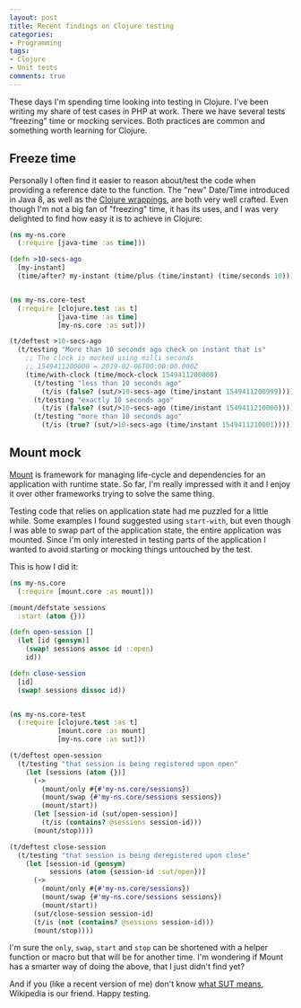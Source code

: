 ```yaml
---
layout: post
title: Recent findings on Clojure testing
categories:
- Programming
tags:
- Clojure
- Unit tests
comments: true
---
```


These days I'm spending time looking into testing in Clojure. I've been writing
my share of test cases in PHP at work. There we have several tests "freezing"
time or mocking services. Both practices are common and something worth
learning for Clojure.


## Freeze time

Personally I often find it easier to reason about/test the code when providing a
reference date to the function. The "new" Date/Time introduced in Java 8, as
well as the [Clojure wrappings][1], are both very well crafted. Even though I'm
not a big fan of "freezing" time, it has its uses, and I was very delighted to
find how easy it is to achieve in Clojure:

```clojure
(ns my-ns.core
  (:require [java-time :as time]))

(defn >10-secs-ago
  [my-instant]
  (time/after? my-instant (time/plus (time/instant) (time/seconds 10))))


(ns my-ns.core-test
  (:require [clojure.test :as t]
            [java-time :as time]
            [my-ns.core :as sut]))

(t/deftest >10-secs-ago
  (t/testing "More than 10 seconds ago check on instant that is"
    ;; The clock is mocked using milli seconds
    ;; 1549411200000 = 2019-02-06T00:00:00.000Z
    (time/with-clock (time/mock-clock 1549411200000)
      (t/testing "less than 10 seconds ago"
        (t/is (false? (sut/>10-secs-ago (time/instant 1549411200999)))))
      (t/testing "exactly 10 seconds ago"
        (t/is (false? (sut/>10-secs-ago (time/instant 1549411210000)))))
      (t/testing "more than 10 seconds ago"
        (t/is (true? (sut/>10-secs-ago (time/instant 1549411210001))))))))
```


## Mount mock

[Mount][2] is framework for managing life-cycle and dependencies for an
application with runtime state. So far, I'm really impressed with it and I enjoy
it over other frameworks trying to solve the same thing.

Testing code that relies on application state had me puzzled for a little while.
Some examples I found suggested using `start-with`, but even though I was able
to swap part of the application state, the entire application was mounted. Since
I'm only interested in testing parts of the application I wanted to avoid
starting or mocking things untouched by the test.

This is how I did it:

```clojure
(ns my-ns.core
  (:require [mount.core :as mount]))

(mount/defstate sessions
  :start (atom {}))

(defn open-session []
  (let [id (gensym)]
    (swap! sessions assoc id ::open)
    id))

(defn close-session
  [id]
  (swap! sessions dissoc id))


(ns my-ns.core-test
  (:require [clojure.test :as t]
            [mount.core :as mount]
            [my-ns.core :as sut]))

(t/deftest open-session
  (t/testing "that session is being registered upon open"
    (let [sessions (atom {})]
      (->
        (mount/only #{#'my-ns.core/sessions})
        (mount/swap {#'my-ns.core/sessions sessions})
        (mount/start))
      (let [session-id (sut/open-session)]
        (t/is (contains? @sessions session-id)))
      (mount/stop))))

(t/deftest close-session
  (t/testing "that session is being deregistered upon close"
    (let [session-id (gensym)
          sessions (atom {session-id :sut/open})]
      (->
        (mount/only #{#'my-ns.core/sessions})
        (mount/swap {#'my-ns.core/sessions sessions})
        (mount/start))
      (sut/close-session session-id)
      (t/is (not (contains? @sessions session-id)))
      (mount/stop))))
```

I'm sure the `only`, `swap`, `start` and `stop` can be shortened with a helper
function or macro but that will be for another time. I'm wondering if Mount has
a smarter way of doing the above, that I just didn't find yet?

And if you (like a recent version of me) don't know [what SUT means][3],
Wikipedia is our friend. Happy testing.


[1]: https://github.com/dm3/clojure.java-time
[2]: https://github.com/tolitius/mount
[3]: https://en.wikipedia.org/wiki/System_under_test
